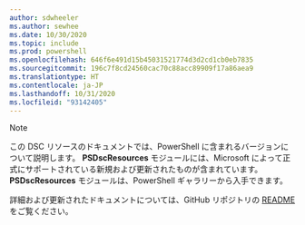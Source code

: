 ```yaml
---
author: sdwheeler
ms.author: sewhee
ms.date: 10/30/2020
ms.topic: include
ms.prod: powershell
ms.openlocfilehash: 646f6e491d15b45031521774d3d2cd1cb0eb7835
ms.sourcegitcommit: 196c7f8cd24560cac70c88acc89909f17a86aea9
ms.translationtype: HT
ms.contentlocale: ja-JP
ms.lasthandoff: 10/31/2020
ms.locfileid: "93142405"
---
```

> [!NOTE]
> この DSC リソースのドキュメントでは、PowerShell に含まれるバージョンについて説明します。 **PSDscResources** モジュールには、Microsoft によって正式にサポートされている新規および更新されたものが含まれています。
> **PSDscResources** モジュールは、PowerShell ギャラリーから入手できます。
>
> 詳細および更新されたドキュメントについては、GitHub リポジトリの [README](https://github.com/PowerShell/PSDscResources/blob/dev/README.md) をご覧ください。
